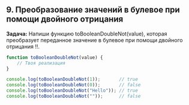 ## 9. Преобразование значений в булевое при помощи двойного отрицания
**Задача:** Напиши функцию toBooleanDoubleNot(value), которая преобразует переданное значение в булевое при помощи двойного отрицания !!.

```js
function toBooleanDoubleNot(value) {
    // Твоя реализация
}

console.log(toBooleanDoubleNot(1));       // true
console.log(toBooleanDoubleNot(0));       // false
console.log(toBooleanDoubleNot("Hello")); // true
console.log(toBooleanDoubleNot(""));      // false
```